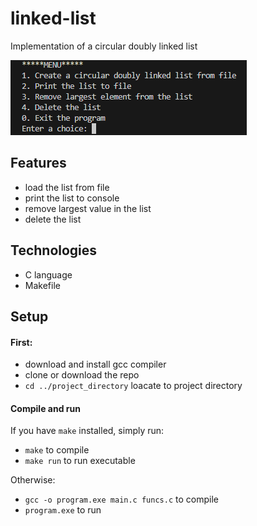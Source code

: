 # linked-list
Implementation of a circular doubly linked list

![menu](/images/menu.PNG)

## Features
* load the list from file
* print the list to console
* remove largest value in the list
* delete the list

## Technologies
* C language
* Makefile
	
## Setup
#### First:

* download and install gcc compiler
* clone or download the repo
* `cd ../project_directory` loacate to project directory
  
#### Compile and run

If you have `make` installed, simply run:
* `make` to compile
* `make run` to run executable

Otherwise: 
* `gcc -o program.exe main.c funcs.c` to compile
* `program.exe` to run


